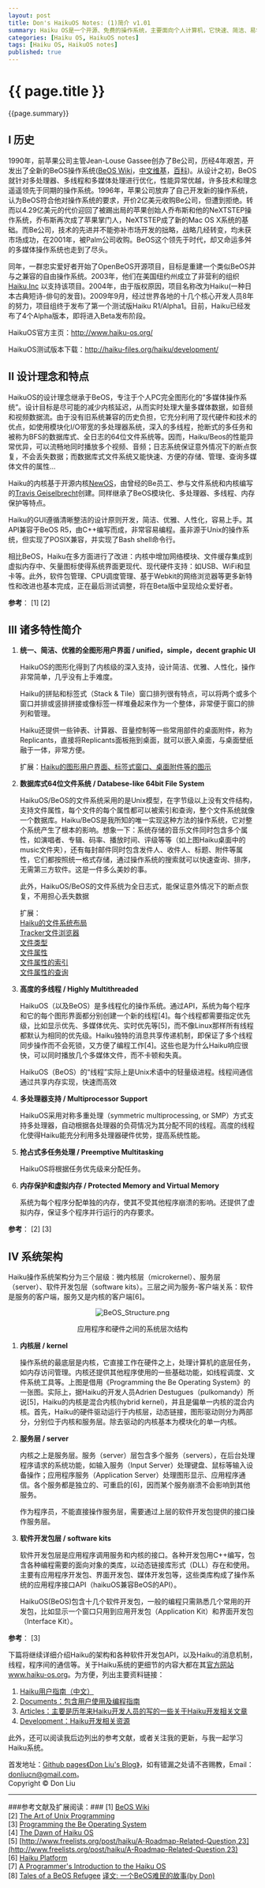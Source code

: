```yaml
---  
layout: post      
title: Don's HaikuOS Notes: (1)简介 v1.01       
summary: Haiku OS是一个开源、免费的操作系统，主要面向个人计算机，它快速、简洁、易学易用，功能又非常强大。它有：<ul><li>- 拼贴和标签式的窗口；</li><li>- 快速响应的内核；</li><li>- 针对多核处理器设计；</li><li>- 深入的多线程化；</li><li>- 先进的全日志、数据库式64位文件系统；</li><li>- 基于属性的快速索引和查询；</li></ul>有人说，Haiku给人一种别样的美好感觉，它将让你重新认识个人计算机。的确，自从认识了Haiku，我就被她的别样风情和众多特性迷住了。这篇文章是我的HaikuOS学习笔记，以及一些相关材料的整理。希望能让大家认识、感受到一个别样美好的操作系统。<p> <center><a href="/images/HaikuOS-desktop.png" target="_blank"><img src="/images/HaikuOS-desktop.png" alt="HaikuOS-desktop" height="500" width="633"></a>Haiku OS 桌面</center><p>   
categories: [Haiku OS, HaikuOS notes]     
tags: [Haiku OS, HaikuOS notes]     
published: true    
---  
```


# {{ page.title }} #

{{page.summary}}


## I 历史 ##

1990年，前苹果公司主管Jean-Louse Gassee创办了Be公司，历经4年艰苦，开发出了全新的BeOS操作系统([BeOS Wiki](http://en.wikipedia.org/wiki/BeOS)，[中文维基](http://zh.wikipedia.org/wiki/BeOS)，[百科](http://baike.baidu.com/link?url=RlMCN12Pq2RYX_9z1C_GsXaWVP7kK3e2SZF_PDZ6ptjrlRBS28YSQ-jUXIuAc4yx))。从设计之初，BeOS就针对多处理器、多线程和多媒体处理进行优化，性能异常优越，许多技术和理念遥遥领先于同期的操作系统。1996年，苹果公司放弃了自己开发新的操作系统，认为BeOS符合他对操作系统的要求，开价2亿美元收购Be公司，但遭到拒绝。转而以4.29亿美元的代价迎回了被踢出局的苹果创始人乔布斯和他的NeXTSTEP操作系统，乔布斯再次成了苹果掌门人，NeXTSTEP成了新的Mac OS X系统的基础。而Be公司，技术的先进并不能弥补市场开发的拙略，战略几经转变，均未获市场成功，在2001年，被Palm公司收购。BeOS这个领先于时代，却又命运多舛的多媒体操作系统也走到了尽头。

同年，一群忠实爱好者开始了OpenBeOS开源项目，目标是重建一个类似BeOS并与之兼容的自由操作系统。2003年，他们在美国纽约州成立了非营利的组织[Haiku,Inc](http://www.haiku-inc.org/) 以支持该项目。2004年，由于版权原因，项目名称改为Haiku(一种日本古典短诗-俳句的发音)。2009年9月，经过世界各地的十几个核心开发人员8年的努力，项目组终于发布了第一个测试版Haiku R1/Alpha1。目前，Haiku已经发布了4个Alpha版本，即将进入Beta发布阶段。

HaikuOS官方主页：<http://www.haiku-os.org/><p>
HaikuOS测试版本下载：<http://haiku-files.org/haiku/development/><p>

## II 设计理念和特点 ##

HaikuOS的设计理念继承于BeOS，专注于个人PC完全图形化的“多媒体操作系统”。设计目标是尽可能的减少内核延迟，从而实时处理大量多媒体数据，如音频和视频数据流。由于没有旧系统兼容的历史负担，它充分利用了现代硬件和技术的优点，如使用模块化I/O带宽的多处理器系统，深入的多线程，抢断式的多任务和被称为BFS的数据库式、全日志的64位文件系统等。因而，Haiku/Beos的性能异常优异，可以流畅地同时播放多个视频、音频；日志系统保证意外情况下的断点恢复，不会丢失数据；而数据库式文件系统又能快速、方便的存储、管理、查询多媒体文件的属性...

Haiku的内核基于开源内核[NewOS](http://www.newos.org)，由曾经的Be员工、参与文件系统和内核编写的[Travis Geiselbrecht](http://tkgeisel.com/)创建。同样继承了BeOS模块化、多处理器、多线程、内存保护等特点。

Haiku的GUI遵循清晰整洁的设计原则开发，简洁、优雅、人性化，容易上手。其API兼容于BeOS R5，由C++编写而成，非常容易编程。虽非源于Unix的操作系统，但实现了POSIX兼容，并实现了Bash shell命令行。

相比BeOS，Haiku在多方面进行了改进：内核中增加网络模块、文件缓存集成到虚拟内存中、矢量图标使得系统界面更现代、现代硬件支持：如USB、WiFi和显卡等。此外，软件包管理、CPU调度管理、基于Webkit的网络浏览器等更多新特性和改进也基本完成，正在最后测试调整，将在Beta版中呈现给众爱好者。

__参考__： [1] [2]

## III 诸多特性简介 ##

1. __统一、简洁、优雅的全图形用户界面 / unified，simple，decent graphic UI__<p>
    HaikuOS的图形化得到了内核级的深入支持，设计简洁、优雅、人性化，操作非常简单，几乎没有上手难度。

    Haiku的拼贴和标签式（Stack & Tile）窗口排列很有特点，可以将两个或多个窗口并排或竖排拼接或像标签一样堆叠起来作为一个整体，非常便于窗口的排列和管理。

	Haiku还提供一些钟表、计算器、音量控制等一些常用部件的桌面附件，称为Replicants，直接将Replicants面板拖到桌面，就可以嵌入桌面，与桌面壁纸融于一体，非常方便。

	扩展：[Haiku的图形用户界面、标签式窗口、桌面附件等的图示](http://www.haiku-os.org/docs/userguide/zh_CN/contents.html)

2. __数据库式64位文件系统 / Databese-like 64bit File System__<p>
    HaikuOS/BeOS的文件系统采用的是Unix模型，在字节级以上没有文件结构，支持文件属性，每个文件的每个属性都可以被索引和查询，整个文件系统就像一个数据库。Haiku/BeOS是我所知的唯一实现这种方法的操作系统，它对整个系统产生了根本的影响。想象一下：系统存储的音乐文件同时包含多个属性，如演唱者、专辑、码率、播放时间、评级等等（如上图Haiku桌面中的music文件夹），还有每封邮件同时包含发件人、收件人、标题、附件等属性，它们都按照统一格式存储，通过操作系统的搜索就可以快速查询、排序，无需第三方软件。这是一件多么美妙的事。

	此外，HaikuOS/BeOS的文件系统为全日志式，能保证意外情况下的断点恢复，不用担心丢失数据

	扩展：  
	[Haiku的文件系统布局](http://www.haiku-os.org/docs/userguide/zh_CN/filesystem-layout.html)   
	[Tracker文件浏览器](http://www.haiku-os.org/docs/userguide/zh_CN/tracker.html)   
	[文件类型](http://www.haiku-os.org/docs/userguide/zh_CN/filetypes.html)   
	[文件属性](http://www.haiku-os.org/docs/userguide/zh_CN/attributes.html)   
	[文件属性的索引](http://www.haiku-os.org/docs/userguide/zh_CN/index.html)   
	[文件属性的查询](http://www.haiku-os.org/docs/userguide/zh_CN/queries.html)    


3. __高度的多线程 / Highly Multithreaded__<p>
    HaikuOS（以及BeOS）是多线程化的操作系统。通过API，系统为每个程序和它的每个图形界面都分别创建一个新的线程[4]。每个线程都需要指定优先级，比如显示优先、多媒体优先、实时优先等[5]，而不像Linux那样所有线程都默认为相同的优先级。Haiku独特的消息共享传递机制，即保证了多个线程同步操作而不会死锁，又方便了编程工作[4]。这些也是为什么Haiku响应很快，可以同时播放几个多媒体文件，而不卡顿和失真。

    HaikuOS（BeOS）的“线程”实际上是Unix术语中的轻量级进程。线程间通信通过共享内存实现，快速而高效

4. __多处理器支持 / Multiprocessor Support__<p>
    HaikuOS采用对称多重处理（symmetric multiprocessing, or SMP）方式支持多处理器，自动根据各处理器的负荷情况为其分配不同的线程。高度的线程化使得Haiku能充分利用多处理器硬件优势，提高系统性能。

5. __抢占式多任务处理 / Preemptive Multitasking__<p>
    HaikuOS将根据任务优先级来分配任务。

6. __内存保护和虚拟内存 / Protected Memory and Virtual Memory__<p>
    系统为每个程序分配单独的内存，使其不受其他程序崩溃的影响。还提供了虚拟内存，保证多个程序并行运行的内存要求。


__参考__：  [2] [3]


## IV 系统架构 ##

Haiku操作系统架构分为三个层级：微内核层（microkernel）、服务层（server）、软件开发包层（software kits）。三层之间为服务-客户端关系：软件是服务的客户端，服务又是内核的客户端[6]。  
<p><div align="center">
<img src="/images/BeOS_Structure.png" alt="BeOS_Structure.png"><p>
应用程序和硬件之间的系统层次结构
</div>

1. __内核层 / kernel__<p>
    操作系统的最底层是内核，它直接工作在硬件之上，处理计算机的底层任务，如内存访问管理。内核还提供其他程序使用的一些基础功能，如线程调度、文件系统工具等。上图是借用《Programming the Be Operating System》的一张图。实际上，据Haiku的开发人员Adrien Destugues（pulkomandy）所说[5]，Haiku的内核是混合内核(hybrid kernel)，并且是偏单一内核的混合内核。首先，Haiku的硬件驱动运行于内核层，动态链接，图形驱动则分为两部分，分别位于内核和服务层。除去驱动的内核基本为模块化的单一内核。

2. __服务层 / server__<p>
    内核之上是服务层。服务（server）层包含多个服务（servers），在后台处理程序请求的系统功能，如输入服务（Input Server）处理键盘、鼠标等输入设备操作；应用程序服务（Application Server）处理图形显示、应用程序通信。各个服务都是独立的、可重启的[6]，因而某个服务崩溃不会影响到其他服务。

	作为程序员，不能直接操作服务层，需要通过上层的软件开发包提供的接口操作服务层。   

3. __软件开发包层 / software kits__<p>
    软件开发包层是应用程序调用服务和内核的接口。各种开发包用C++编写，包含各种编程需要的面向对象的类库，以动态链接库形式（DLL）存在和使用。主要有应用程序开发包、界面开发包、媒体开发包等，这些类库构成了操作系统的应用程序接口API（haikuOS兼容BeOS的API）。   

    HaikuOS(BeOS)包含十几个软件开发包，一般的编程只需熟悉几个常用的开发包，比如显示一个窗口只用到应用开发包（Application Kit）和界面开发包（Interface Kit）。  

__参考__：  [3]

下篇将继续详细介绍Haiku的架构和各种软件开发包API，以及Haiku的消息机制，线程，程序间的通信等。关于Haiku系统的更细节的内容大都在其[官方网站www.haiku-os.org](www.haiku-os.org)。为方便，列出主要资料链接：     

1. [Haiku用户指南（中文）](http://www.haiku-os.org/docs/userguide/zh_CN/contents.html)      
2. [Documents：包含用户使用及编程指南](http://www.haiku-os.org/documents)    
3. [Articles：主要是历年来Haiku开发人员的写的一些关于Haiku开发相关文章](http://www.haiku-os.org/articles)    
4. [Development：Haiku开发相关资源](https://www.haiku-os.org/development)    


此外，还可以阅读我后边列出的参考文献，或者关注我的更新，与我一起学习Haiku系统。

首发地址：[Github pages《Don Liu's Blog》](http://doncn.github.io/blog)，如有错漏之处请不吝赐教，Email：donliucn@gmail.com。   
Copyright © Don Liu

-----------------------------
###参考文献及扩展阅读：###
[1] [BeOS Wiki](http://en.wikipedia.org/wiki/Beos)  
[2] [The Art of Unix Programming](http://www.catb.org/esr/writings/taoup/html/ch03s02.html#beos)  
[3] [Programming the Be Operating System](http://www.haiku-os.org/legacy-docs/programming_the_be_operating_system.pdf)  
[4] [The Dawn of Haiku OS](http://spectrum.ieee.org/computing/software/the-dawn-of-haiku-os/0)  
[5] [http://www.freelists.org/post/haiku/A-Roadmap-Related-Question,23](http://www.freelists.org/post/haiku/A-Roadmap-Related-Question,23)   
[6] [Haiku Platform ](http://kernel-being.livejournal.com/3110.html)  
[7] [A Programmer's Introduction to the Haiku OS](http://www.osnews.com/story/24945/A_Programmer_s_Introduction_to_the_Haiku_OS)  
[8] [Tales of a BeOS Refugee](http://www.birdhouse.org/beos/refugee/)   [译文: 一个BeOS难民的故事(by Don)](http://doncn.github.io/2013/12/28/Tales-of-BeOS-Refugee.html)   
